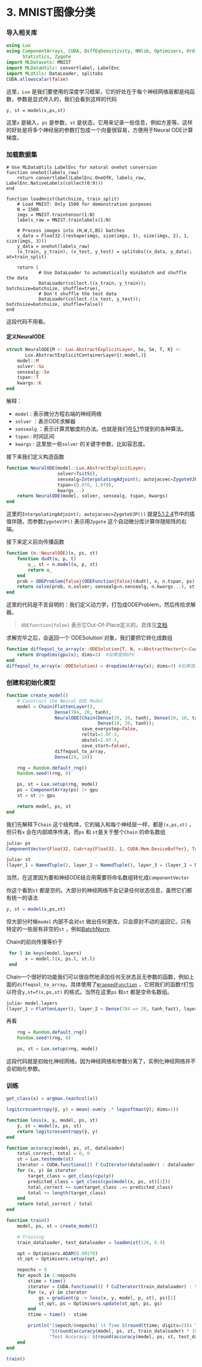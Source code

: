 # 3. MNIST图像分类

### 导入相关库

```julia
using Lux
using ComponentArrays, CUDA, DiffEqSensitivity, NNlib, Optimisers, OrdinaryDiffEq, Random,
      Statistics, Zygote
import MLDatasets: MNIST
import MLDataUtils: convertlabel, LabelEnc
import MLUtils: DataLoader, splitobs
CUDA.allowscalar(false)
```

这里，`Lux` 是我们要使用的深度学习框架，它的好处在于每个神经网络层都是纯函数，参数是显式传入的，我们会看到这样的代码

```
y, st = model(x,ps,st)
```

这里`x` 是输入，`ps` 是参数，`st` 是状态，它用来记录一些信息，例如方差等。这样的好处是将多个神经层的参数打包成一个向量很容易，方便用于Neural ODE计算梯度。

### 加载数据集

```
# Use MLDataUtils LabelEnc for natural onehot conversion
function onehot(labels_raw)
    return convertlabel(LabelEnc.OneOfK, labels_raw, LabelEnc.NativeLabels(collect(0:9)))
end

function loadmnist(batchsize, train_split)
    # Load MNIST: Only 1500 for demonstration purposes
    N = 1500
    imgs = MNIST.traintensor(1:N)
    labels_raw = MNIST.trainlabels(1:N)

    # Process images into (H,W,C,BS) batches
    x_data = Float32.(reshape(imgs, size(imgs, 1), size(imgs, 2), 1, size(imgs, 3)))
    y_data = onehot(labels_raw)
    (x_train, y_train), (x_test, y_test) = splitobs((x_data, y_data); at=train_split)

    return (
            # Use DataLoader to automatically minibatch and shuffle the data
            DataLoader(collect.((x_train, y_train)); batchsize=batchsize, shuffle=true),
            # Don't shuffle the test data
            DataLoader(collect.((x_test, y_test)); batchsize=batchsize, shuffle=false))
end
```

这段代码不用看。

#### 定义NeuralODE

```julia
struct NeuralODE{M <: Lux.AbstractExplicitLayer, So, Se, T, K} <:
       Lux.AbstractExplicitContainerLayer{(:model,)}
    model::M
    solver::So
    sensealg::Se
    tspan::T
    kwargs::K
end
```

解释：

* &#x20;`model` : 表示微分方程右端的神经网络
* `solver` ：表示ODE求解器
* `sensealg` ：表示计算灵敏度的办法。也就是我们在[5.1](../5.-shen-jing-wei-fen-fang-cheng-shu-zhi-jie/5.1-chuan-guo-odes-de-fan-xiang-chuan-bo.md)节提到的各种算法。
* `tspan` : 时间区间
* `kwargs` : 这里放一些`solver` 的关键字参数，比如容忍度。

接下来我们定义构造函数

```julia
function NeuralODE(model::Lux.AbstractExplicitLayer;
                   solver=Tsit5(),
                   sensealg=InterpolatingAdjoint(; autojacvec=ZygoteVJP()),
                   tspan=(0.0f0, 1.0f0),
                   kwargs...)
    return NeuralODE(model, solver, sensealg, tspan, kwargs)
end
```

这里的`InterpolatingAdjoint(; autojacvec=ZygoteVJP())` 就是[5.1.2.4](../5.-shen-jing-wei-fen-fang-cheng-shu-zhi-jie/5.1-chuan-guo-odes-jin-hang-fan-xiang-chuan-bo/5.1.2-xian-you-hua-zai-li-san/5.1.2.4-cha-zhi-ban-sui.md)节中的插值伴随，而参数`ZygoteVJP()` 表示用`Zygote` 这个自动微分库计算伴随矩阵的右端。

接下来定义前向传播函数

```julia
function (n::NeuralODE)(x, ps, st)
    function dudt(u, p, t)
        u_, st = n.model(u, p, st)
        return u_
    end
    prob = ODEProblem{false}(ODEFunction{false}(dudt), x, n.tspan, ps)
    return solve(prob, n.solver; sensealg=n.sensealg, n.kwargs...), st
end
```

这里的代码是不言自明的：我们定义动力学，打包成ODEProblem，然后传给求解器。

> `ODEfunction{false}` 表示它Out-Of-Place定义的，具体见[文档](https://diffeq.sciml.ai/stable/types/ode\_types/#SciMLBase.ODEFunction)

求解完毕之后，会返回一个\`ODESolution\`对象，我们要把它转化成数组

```julia
function diffeqsol_to_array(x::ODESolution{T, N, <:AbstractVector{<:CuArray}}) where {T, N}
    return dropdims(gpu(x); dims=3)  #如果使用GPU
end
diffeqsol_to_array(x::ODESolution) = dropdims(Array(x); dims=3) #如果使用CPU
```

### 创建和初始化模型

```julia
function create_model()
    # Construct the Neural ODE Model
    model = Chain(FlattenLayer(),
                  Dense(784, 20, tanh),
                  NeuralODE(Chain(Dense(20, 10, tanh), Dense(10, 10, tanh),
                                  Dense(10, 20, tanh));
                            save_everystep=false,
                            reltol=1.0f-3,
                            abstol=1.0f-3,
                            save_start=false),
                  diffeqsol_to_array,
                  Dense(20, 10))

    rng = Random.default_rng()
    Random.seed!(rng, 0)

    ps, st = Lux.setup(rng, model)
    ps = ComponentArray(ps) |> gpu
    st = st |> gpu

    return model, ps, st
end
```

我们先解释下`Chain` 这个结构体，它的输入和每个神经层一样，都是`(x,ps,st)` ，但只有`x` 会在内部顺序传递，而`ps` 和 `st`是关于整个`Chain` 的命名数组

```julia
julia> ps
ComponentVector{Float32, CuArray{Float32, 1, CUDA.Mem.DeviceBuffer}, Tuple{Axis{(layer_1 = 1:0, layer_2 = ViewAxis(1:15700, Axis(weight = ViewAxis(1:15680, ShapedAxis((20, 784), NamedTuple())), bias = ViewAxis(15681:15700, ShapedAxis((20, 1), NamedTuple())))), layer_3 = ViewAxis(15701:16240, Axis(layer_1 = ViewAxis(1:210, Axis(weight = ViewAxis(1:200, ShapedAxis((10, 20), NamedTuple())), bias = ViewAxis(201:210, ShapedAxis((10, 1), NamedTuple())))), layer_2 = ViewAxis(211:320, Axis(weight = ViewAxis(1:100, ShapedAxis((10, 10), NamedTuple())), bias = ViewAxis(101:110, ShapedAxis((10, 1), NamedTuple())))), layer_3 = ViewAxis(321:540, Axis(weight = ViewAxis(1:200, ShapedAxis((20, 10), NamedTuple())), bias = ViewAxis(201:220, ShapedAxis((20, 1), NamedTuple())))))), layer_4 = 16241:16240, layer_5 = ViewAxis(16241:16450, Axis(weight = ViewAxis(1:200, ShapedAxis((10, 20), NamedTuple())), bias = ViewAxis(201:210, ShapedAxis((10, 1), NamedTuple())))))}}}(layer_1 = Float32[], layer_2 = (weight = Float32[-0.07626019 0.03154645 … -0.002694028 0.017019354; -0.0077336263 -0.06915471 … -0.035326436 -0.022705922; … ; 0.019855382 -0.0206198 … -0.019995632 0.02258391; 0.029717186 -0.06611487 … -0.006130313 0.004187409], bias = Float32[0.0; 0.0; … ; 0.0; 0.0;;]), layer_3 = (layer_1 = (weight = Float32[0.15751892 -0.07874616 … -0.31842813 0.03832691; -0.30397716 0.24566843 … -0.13367736 -0.00078198063; … ; 0.21275353 -0.291626 … -0.3417341 0.050843667; 0.13920508 0.06177098 … -0.0674695 -0.39660925], bias = Float32[0.0; 0.0; … ; 0.0; 0.0;;]), layer_2 = (weight = Float32[-0.5265294 0.15295507 … -0.065704055 -0.028035317; -0.33304396 0.065271355 … 0.02129917 0.38589293; … ; 0.22935219 0.4130424 … 0.12143973 -0.10436545; 0.14682935 0.4664488 … -0.28180373 -0.14330852], bias = Float32[0.0; 0.0; … ; 0.0; 0.0;;]), layer_3 = (weight = Float32[-0.35680208 -0.21872044 … -0.4038915 0.3286498; 0.39988494 0.30819586 … 0.103120364 -0.119971916; … ; -0.31085777 -0.30818656 … 0.41768086 0.08601755; -0.04838401 -0.13440865 … -0.15256278 -0.07446164], bias = Float32[0.0; 0.0; … ; 0.0; 0.0;;])), layer_4 = Float32[], layer_5 = (weight = Float32[0.122613475 -0.4459743 … -0.08683135 -0.40705428; 0.3358803 -0.35304752 … -0.3069419 0.07820547; … ; 0.26441804 -0.35173646 … -0.3781367 -0.14109525; -0.004071492 0.0052372124 … -0.3513142 -0.19022164], bias = Float32[0.0; 0.0; … ; 0.0; 0.0;;]))
```

```julia
julia> st
(layer_1 = NamedTuple(), layer_2 = NamedTuple(), layer_3 = (layer_1 = NamedTuple(), layer_2 = NamedTuple(), layer_3 = NamedTuple()), layer_4 = NamedTuple(), layer_5 = NamedTuple())
```

当然，在这里因为要和神经ODE结合用需要将命名数组转化成`ComponentVector`

你这个看到`st` 都是空的。大部分的神经网络不会记录任何状态信息，虽然它们都有统一的语法

```julia
y, st = model(x,ps,st)
```

但大部分时候`model` 内部不会对`st` 做出任何更改，只会原封不动的返回它。只有特定的一些层有非空的`st` ，例如[BatchNorm](https://github.com/avik-pal/Lux.jl/blob/74d2d39bac3c5d396f953f8eab6465207d52453b/src/layers/normalize.jl#L3-L69)

Chain的前向传播等价于

```julia
 for l in keys(model.layers)
       x = model.l(x, ps.l, st.l)
 end
```

Chain一个很好的功能我们可以很自然地添加任何无状态且无参数的函数，例如上面的`diffeqsol_to_array`。具体使用了[`WrappedFunction`](http://lux.csail.mit.edu/dev/api/layers/#Lux.WrappedFunction) ，它把我们的函数`f`打包以符合`y,st=f(x,ps,st)` 的格式。当然在这里`ps` 和`st` 都是空命名数组。

```julia
julia> model.layers
(layer_1 = FlattenLayer(), layer_2 = Dense(784 => 20, tanh_fast), layer_3 = NeuralODE(), layer_4 = WrappedFunction(diffeqsol_to_array), layer_5 = Dense(20 => 10))
```

再看

```julia
    rng = Random.default_rng()
    Random.seed!(rng, 0)

    ps, st = Lux.setup(rng, model)

```

这段代码就是初始化神经网络。因为神经网络和参数分离了，实例化神经网络并不会初始化参数。

### 训练

```julia
get_class(x) = argmax.(eachcol(x))

logitcrossentropy(ŷ, y) = mean(-sum(y .* logsoftmax(ŷ); dims=1))

function loss(x, y, model, ps, st)
    ŷ, st = model(x, ps, st)
    return logitcrossentropy(ŷ, y)
end

function accuracy(model, ps, st, dataloader)
    total_correct, total = 0, 0
    st = Lux.testmode(st)
    iterator = CUDA.functional() ? CuIterator(dataloader) : dataloader
    for (x, y) in iterator
        target_class = get_class(cpu(y))
        predicted_class = get_class(cpu(model(x, ps, st)[1]))
        total_correct += sum(target_class .== predicted_class)
        total += length(target_class)
    end
    return total_correct / total
end

function train()
    model, ps, st = create_model()

    # Training
    train_dataloader, test_dataloader = loadmnist(128, 0.9)

    opt = Optimisers.ADAM(0.001f0)
    st_opt = Optimisers.setup(opt, ps)

    nepochs = 9
    for epoch in 1:nepochs
        stime = time()
        iterator = CUDA.functional() ? CuIterator(train_dataloader) : train_dataloader
        for (x, y) in iterator
            gs = gradient(p -> loss(x, y, model, p, st), ps)[1]
            st_opt, ps = Optimisers.update(st_opt, ps, gs)
        end
        ttime = time() - stime

        println("[$epoch/$nepochs] \t Time $(round(ttime; digits=2))s \t Training Accuracy: " *
                "$(round(accuracy(model, ps, st, train_dataloader) * 100; digits=2))% \t " *
                "Test Accuracy: $(round(accuracy(model, ps, st, test_dataloader) * 100; digits=2))%")
    end
end

train()
```

